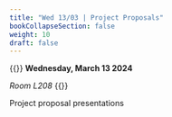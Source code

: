 ```yaml
---
title: "Wed 13/03 | Project Proposals"
bookCollapseSection: false
weight: 10
draft: false
---
```


{{<hint info>}}
**Wednesday, March 13 2024**

*Room L208*
{{</hint>}}

Project proposal presentations